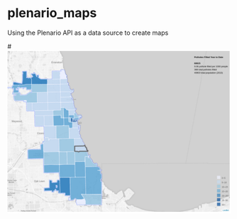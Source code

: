 # plenario_maps
Using the Plenario API as a data source to create maps

#![Map of Potholes Filled](pothole_static.png)
